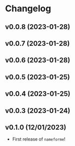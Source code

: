 # Changelog

<!--next-version-placeholder-->

## v0.0.8 (2023-01-28)


## v0.0.7 (2023-01-28)


## v0.0.6 (2023-01-28)


## v0.0.5 (2023-01-25)


## v0.0.4 (2023-01-25)


## v0.0.3 (2023-01-24)


## v0.1.0 (12/01/2023)

- First release of `nameforme`!